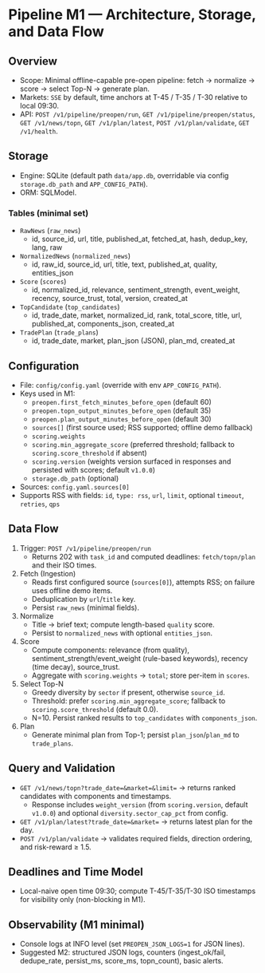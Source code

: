 # Pipeline M1 — Architecture, Storage, and Data Flow

## Overview
- Scope: Minimal offline-capable pre-open pipeline: fetch → normalize → score → select Top-N → generate plan.
- Markets: `SSE` by default, time anchors at T-45 / T-35 / T-30 relative to local 09:30.
- API: `POST /v1/pipeline/preopen/run`, `GET /v1/pipeline/preopen/status`, `GET /v1/news/topn`, `GET /v1/plan/latest`, `POST /v1/plan/validate`, `GET /v1/health`.

## Storage
- Engine: SQLite (default path `data/app.db`, overridable via config `storage.db_path` and `APP_CONFIG_PATH`).
- ORM: SQLModel.

### Tables (minimal set)
- `RawNews` (`raw_news`)
  - id, source_id, url, title, published_at, fetched_at, hash, dedup_key, lang, raw
- `NormalizedNews` (`normalized_news`)
  - id, raw_id, source_id, url, title, text, published_at, quality, entities_json
- `Score` (`scores`)
  - id, normalized_id, relevance, sentiment_strength, event_weight, recency, source_trust, total, version, created_at
- `TopCandidate` (`top_candidates`)
  - id, trade_date, market, normalized_id, rank, total_score, title, url, published_at, components_json, created_at
- `TradePlan` (`trade_plans`)
  - id, trade_date, market, plan_json (JSON), plan_md, created_at

## Configuration
- File: `config/config.yaml` (override with env `APP_CONFIG_PATH`).
- Keys used in M1:
  - `preopen.first_fetch_minutes_before_open` (default 60)
  - `preopen.topn_output_minutes_before_open` (default 35)
  - `preopen.plan_output_minutes_before_open` (default 30)
  - `sources[]` (first source used; RSS supported; offline demo fallback)
  - `scoring.weights`
  - `scoring.min_aggregate_score` (preferred threshold; fallback to `scoring.score_threshold` if absent)
  - `scoring.version` (weights version surfaced in responses and persisted with scores; default `v1.0.0`)
  - `storage.db_path` (optional)
- Sources: `config.yaml.sources[0]`
- Supports RSS with fields: `id`, `type: rss`, `url`, `limit`, optional `timeout`, `retries`, `qps`

## Data Flow
1. Trigger: `POST /v1/pipeline/preopen/run`
   - Returns 202 with `task_id` and computed deadlines: `fetch/topn/plan` and their ISO times.
2. Fetch (Ingestion)
   - Reads first configured source (`sources[0]`), attempts RSS; on failure uses offline demo items.
   - Deduplication by `url`/`title` key.
   - Persist `raw_news` (minimal fields).
3. Normalize
   - Title → brief text; compute length-based `quality` score.
   - Persist to `normalized_news` with optional `entities_json`.
4. Score
   - Compute components: relevance (from quality), sentiment_strength/event_weight (rule-based keywords), recency (time decay), source_trust.
   - Aggregate with `scoring.weights` → `total`; store per-item in `scores`.
5. Select Top-N
   - Greedy diversity by `sector` if present, otherwise `source_id`.
   - Threshold: prefer `scoring.min_aggregate_score`; fallback to `scoring.score_threshold` (default 0.0).
   - N=10. Persist ranked results to `top_candidates` with `components_json`.
6. Plan
   - Generate minimal plan from Top-1; persist `plan_json`/`plan_md` to `trade_plans`.

## Query and Validation
- `GET /v1/news/topn?trade_date=&market=&limit=` → returns ranked candidates with components and timestamps.
  - Response includes `weight_version` (from `scoring.version`, default `v1.0.0`) and optional `diversity.sector_cap_pct` from config.
- `GET /v1/plan/latest?trade_date=&market=` → returns latest plan for the day.
- `POST /v1/plan/validate` → validates required fields, direction ordering, and risk-reward ≥ 1.5.

## Deadlines and Time Model
- Local-naive open time 09:30; compute T-45/T-35/T-30 ISO timestamps for visibility only (non-blocking in M1).

## Observability (M1 minimal)
- Console logs at INFO level (set `PREOPEN_JSON_LOGS=1` for JSON lines).
- Suggested M2: structured JSON logs, counters (ingest_ok/fail, dedupe_rate, persist_ms, score_ms, topn_count), basic alerts. 